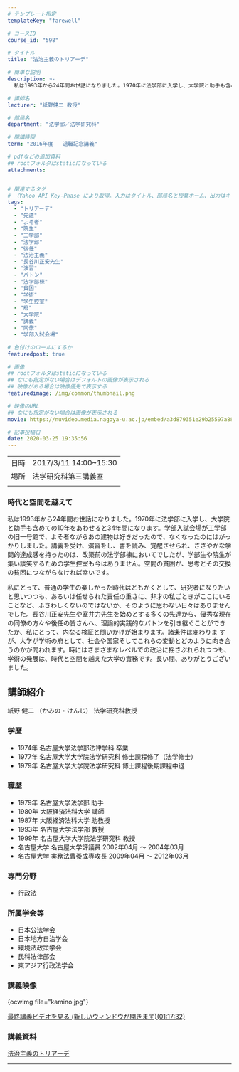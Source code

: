 ```yaml
---
# テンプレート指定
templateKey: "farewell"

# コースID
course_id: "598"

# タイトル
title: "法治主義のトリアーデ"

# 簡単な説明
description: >-
  私は1993年から24年間お世話になりました。1970年に法学部に入学し、大学院と助手も含めての10年をあわせると34年間になります。学部入試会場が工学部の旧一号館で、よそ者ながらあの建物は好きだったので、なくなったのにはがっかりしました。講義を受け、演習をし、書を読み、覚醒させられ、ささやかな学問的達成感を持ったのは、改築前の法学部棟においてでしたが、学部生や院生が集い談笑するための学生控 ....

# 講師名
lecturer: "紙野健二 教授"

# 部局名
department: "法学部／法学研究科"

# 開講時限
term: "2016年度	退職記念講義"

# pdfなどの追加資料
## rootフォルダはstaticになっている
attachments:


# 関連するタグ
# （Yahoo API Key-Phase により取得。入力はタイトル、部局名と授業ホーム、出力はキーフレーズ（tags））
tags:
  - "トリアーデ"
  - "先達"
  - "よそ者"
  - "院生"
  - "工学部"
  - "法学部"
  - "後任"
  - "法治主義"
  - "長谷川正安先生"
  - "演習"
  - "バトン"
  - "法学部棟"
  - "貧困"
  - "学術"
  - "学生控室"
  - "府"
  - "大学院"
  - "講義"
  - "同僚"
  - "学部入試会場"

# 色付けのロールにするか
featuredpost: true

# 画像
## rootフォルダはstaticになっている
## なにも指定がない場合はデフォルトの画像が表示される
## 映像がある場合は映像優先で表示する
featuredimage: /img/common/thumbnail.png

# 映像のURL
## なにも指定がない場合は画像が表示される
movie: https://nuvideo.media.nagoya-u.ac.jp/embed/a3d879351e29b25597a8893ba03f3a1f1c66442f

# 記事投稿日
date: 2020-03-25 19:35:56
---
```


|   |   |
|---|---|
| 日時 | 2017/3/11  14:00~15:30 |
| 場所 | 法学研究科第三講義室 |
|   |   |


### 時代と空間を越えて


私は1993年から24年間お世話になりました。1970年に法学部に入学し、大学院と助手も含めての10年をあわせると34年間になります。学部入試会場が工学部の旧一号館で、よそ者ながらあの建物は好きだったので、なくなったのにはがっかりしました。講義を受け、演習をし、書を読み、覚醒させられ、ささやかな学問的達成感を持ったのは、改築前の法学部棟においてでしたが、学部生や院生が集い談笑するための学生控室も今はありません。空間の貧困が、思考とその交換の貧困につながらなければ幸いです。

私にとって、普通の学生の楽しかった時代はともかくとして、研究者になりたいと思いつつも、あるいは任せられた責任の重さに、非才の私ごときがここにいることなど、ふさわしくないのではないか、そのように思わない日々はありませんでした。長谷川正安先生や室井力先生を始めとする多くの先達から、優秀な現在の同僚の方々や後任の皆さんへ、理論的実践的なバトンを引き継ぐことができたか、私にとって、内なる検証と問いかけが始まります。諸条件は変わりま
すが、大学が学術の府として、社会や国家そしてこれらの変動とどのように向き合うのかが問われます。時にはさまざまなレベルでの政治に揺さぶれられつつも、学術の発展は、時代と空間を越えた大学の責務です。長い間、ありがとうございました。



## 講師紹介

紙野 健二 （かみの・けんじ） 法学研究科教授

### 学歴

* 1974年 名古屋大学法学部法律学科 卒業
* 1977年 名古屋大学大学院法学研究科 修士課程修了（法学修士）
* 1979年 名古屋大学大学院法学研究科 博士課程後期課程中退

### 職歴

* 1979年 名古屋大学法学部 助手
* 1980年 大阪経済法科大学 講師
* 1987年 大阪経済法科大学 助教授
* 1993年 名古屋大学法学部 教授
* 1999年 名古屋大学大学院法学研究科 教授
* 名古屋大学 名古屋大学評議員 2002年04月 ～ 2004年03月
* 名古屋大学 実務法曹養成専攻長 2009年04月 ～ 2012年03月

### 専門分野

* 行政法

### 所属学会等

* 日本公法学会
* 日本地方自治学会
* 環境法政策学会
* 民科法律部会
* 東アジア行政法学会


### 講義映像

{ocwimg file="kamino.jpg"}

[最終講義ビデオを見る (新しいウィンドウが開きます)(01:17:32)](https://nuvideo.media.nagoya-u.ac.jp/embed/a3d879351e29b25597a8893ba03f3a1f1c66442f/autostart/true/caption/true)

### 講義資料

[法治主義のトリアーデ](https://ocw.nagoya-u.jp/files/598/kamino.pdf) 


-----